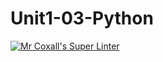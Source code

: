 # Unit1-03-Python
[![Mr Coxall's Super Linter](https://github.com/ICS3U-Programming-JaydenS/Unit1-03-Python/workflows/Mr%20Coxall's%20Super%20Linter/badge.svg)](https://github.com/ICS3U-Programming-JaydenS/Unit1-03-Python/actions/)
